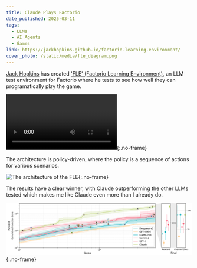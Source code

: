 ```yaml
---
title: Claude Plays Factorio
date_published: 2025-03-11
tags:
  - LLMs
  - AI Agents
  - Games
link: https://jackhopkins.github.io/factorio-learning-environment/
cover_photo: /static/media/fle_diagram.png
---
```


[Jack Hopkins](https://jackhopkins.github.io/) has created ['FLE' (Factorio Learning Environment)](https://jackhopkins.github.io/factorio-learning-environment/), an LLM test environment for Factorio where he tests  to see how well they can programatically play the game.

![An LLM agent plays Factorio](/static/media/factorio-claude.mp4){:.no-frame}

The architecture is policy-driven, where the policy is a sequence of actions for various scenarios.

![The architecture of the FLE](/static/media/fle_diagram.png){:.no-frame}

The results have a clear winner, with Claude outperforming the other LLMs tested which makes me like Claude even more than I already do.

![Claude is the clear winner](/static/media/fle-results.png){:.no-frame}
